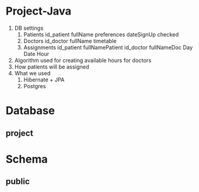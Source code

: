 # Project-Java

1. DB settings
   1. Patients
    id_patient  fullName    preferences     dateSignUp      checked
   2. Doctors 
     id_doctor   fullName    timetable
   3. Assignments
     id_patient      fullNamePatient     id_doctor       fullNameDoc        Day      Date        Hour
2. Algorithm used for creating available hours for doctors
3. How patients will be assigned
4. What we used
   1. Hibernate + JPA
   2. Postgres

# Database
## project
# Schema
## public